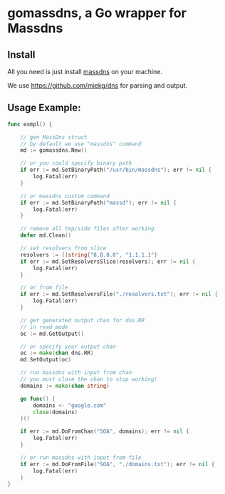# gomassdns, a Go wrapper for Massdns

## Install

All you need is just install [massdns](https://github.com/blechschmidt/massdns) on your machine.

We use https://github.com/miekg/dns for parsing and output.

## Usage Example:

```Go
func exmpl() {

	// gen MassDns struct
	// by default we use "massdns" command
	md := gomassdns.New()

	// or you could specify binary path
	if err := md.SetBinaryPath("/usr/bin/massdns"); err != nil {
		log.Fatal(err)
	}

	// or massdns custom command
	if err := md.SetBinaryPath("massd"); err != nil {
		log.Fatal(err)
	}

	// remove all tmp/side files after working
	defer md.Clean()

	// set resolvers from slice
	resolvers := []string{"8.8.8.8", "1.1.1.1"}
	if err := md.SetResolversSlice(resolvers); err != nil {
		log.Fatal(err)
	}

	// or from file
	if err := md.SetResolversFile("./resolvers.txt"); err != nil {
		log.Fatal(err)
	}

	// get generated output chan for dns.RR
	// in read mode
	oc := md.GetOutput()

	// or specify your output chan
	oc := make(chan dns.RR)
	md.SetOutput(oc)

	// run massdns with input from chan
	// you must close the chan to stop working!
	domains := make(chan string)

	go func() {
		domains <- "google.com"
		close(domains)
	}()

	if err := md.DoFromChan("SOA", domains); err != nil {
		log.Fatal(err)
	}

	// or run massdns with input from file
	if err := md.DoFromFile("SOA", "./domains.txt"); err != nil {
		log.Fatal(err)
	}
}

```
